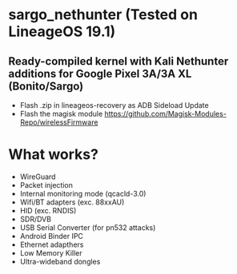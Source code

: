# sargo_nethunter (Tested on LineageOS 19.1)
Ready-compiled kernel with Kali Nethunter additions for Google Pixel 3A/3A XL (Bonito/Sargo)
--------------

* Flash .zip in lineageos-recovery as ADB Sideload Update
* Flash the magisk module https://github.com/Magisk-Modules-Repo/wirelessFirmware

# What works?
- WireGuard
- Packet injection
- Internal monitoring mode (qcacld-3.0)
- Wifi/BT adapters (exc. 88xxAU)
- HID (exc. RNDIS)
- SDR/DVB
- USB Serial Converter (for pn532 attacks)
- Android Binder IPC
- Ethernet adapthers
- Low Memory Killer
- Ultra-wideband dongles
